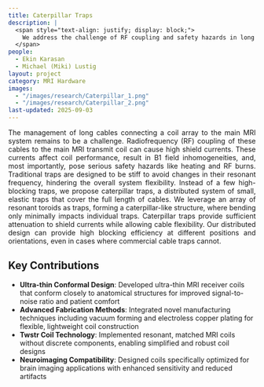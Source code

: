 ```yaml
---
title: Caterpillar Traps
description: |
  <span style="text-align: justify; display: block;">
    We address the challenge of RF coupling and safety hazards in long MRI coil cables by introducing flexible “caterpillar traps”, a distributed array of resonant toroids that provide high blocking efficiency and cable flexibility, outperforming traditional stiff traps.
  </span>
people:
  - Ekin Karasan
  - Michael (Miki) Lustig
layout: project
category: MRI Hardware
images:
  - "/images/research/Caterpillar_1.png"
  - "/images/research/Caterpillar_2.png"
last-updated: 2025-09-03
---
```


<p style="text-align: justify;">
The management of long cables connecting a coil array to the main MRI system remains to be a challenge. Radiofrequency (RF) coupling of these cables to the main MRI transmit coil can cause high shield currents. These currents affect coil performance, result in B1 field inhomogeneities, and, most importantly, pose serious safety hazards like heating and RF burns. Traditional traps are designed to be stiff to avoid changes in their resonant frequency, hindering the overall system flexibility. Instead of a few high-blocking traps, we propose caterpillar traps, a distributed system of small, elastic traps that cover the full length of cables. We leverage an array of resonant toroids as traps, forming a caterpillar-like structure, where bending only minimally impacts individual traps. Caterpillar traps provide sufficient attenuation to shield currents while allowing cable flexibility. Our distributed design can provide high blocking efficiency at different positions and orientations, even in cases where commercial cable traps cannot.
</p>


## Key Contributions

- **Ultra-thin Conformal Design**: Developed ultra-thin MRI receiver coils that conform closely to anatomical structures for improved signal-to-noise ratio and patient comfort
- **Advanced Fabrication Methods**: Integrated novel manufacturing techniques including vacuum forming and electroless copper plating for flexible, lightweight coil construction
- **Twstr Coil Technology**: Implemented resonant, matched MRI coils without discrete components, enabling simplified and robust coil designs
- **Neuroimaging Compatibility**: Designed coils specifically optimized for brain imaging applications with enhanced sensitivity and reduced artifacts


